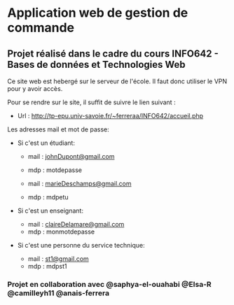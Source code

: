 # Application web de gestion de commande 

## Projet réalisé dans le cadre du cours INFO642 - Bases de données et Technologies Web 

Ce site web est hebergé sur le serveur de l'école.
Il faut donc utiliser le VPN pour y avoir accès.

Pour se rendre sur le site, il suffit de suivre le lien suivant : 
* Url : http://tp-epu.univ-savoie.fr/~ferreraa/INFO642/accueil.php

Les adresses mail et mot de passe:
  * Si c'est un étudiant:
       - mail : johnDupont@gmail.com 
       - mdp : motdepasse
      
       - mail : marieDeschamps@gmail.com
       - mdp : mdpetu
  
  * Si c'est un enseignant:
       - mail : claireDelamare@gmail.com
       - mdp : monmotdepasse
  
  * Si c'est une personne du service technique:
       - mail : st1@gmail.com
       - mdp : mdpst1      

### Projet en collaboration avec @saphya-el-ouahabi @Elsa-R @camilleyh11 @anais-ferrera

